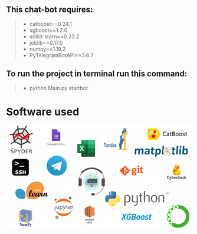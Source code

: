## This chat-bot requires:<br>
>* catboost==0.24.1<br>
>* xgboost==1.2.0<br>
>* scikit-learn==0.23.2<br>
>* joblib==0.17.0<br>
>* numpy==1.19.2<br>
>* PyTelegramBotAPI==3.6.7

## To run the project in terminal run this command:<br>
>* python Main.py startbot



# Software used
<img src="Visuals/Software.png"
     alt="Markdown Monster icon"
     style="float: left; margin-right: 10px;" />

